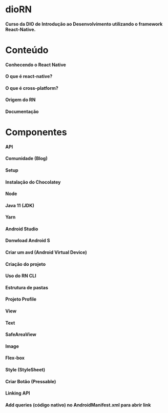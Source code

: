 # dioRN
#### Curso da DIO de Introdução ao Desenvolvimento utilizando o framework React-Native.
# Conteúdo
#### Conhecendo o React Native
#### O que é react-native?
#### O que é cross-platform?
#### Origem do RN
#### Documentação
# Componentes
#### API
#### Comunidade (Blog)
#### Setup
#### Instalação do Chocolatey
#### Node
#### Java 11 (JDK)
#### Yarn
#### Android Studio
#### Donwload Android S
#### Criar um avd (Android Virtual Device)
#### Criação do projeto
#### Uso do RN CLI
#### Estrutura de pastas
#### Projeto Profile
#### View
#### Text
#### SafeAreaView
#### Image
#### Flex-box
#### Style (StyleSheet)
#### Criar Botão (Pressable)
#### Linking API
#### Add queries (código nativo) no AndroidManifest.xml para abrir link
